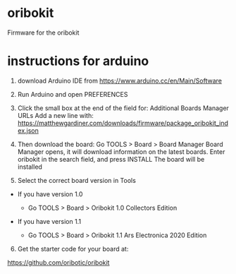 # oribokit
Firmware for the oribokit


# instructions for arduino

1. download Arduino IDE from https://www.arduino.cc/en/Main/Software

2. Run Arduino and open PREFERENCES

3. Click the small box at the end of the field for: Additional Boards Manager URLs
Add a new line with:
https://matthewgardiner.com/downloads/firmware/package_oribokit_index.json

4. Then download the board:
Go TOOLS > Board > Board Manager
Board Manager opens, it will download information on the latest boards.
Enter oribokit in the search field, and press INSTALL
The board will be installed

5. Select the correct board version in Tools

- If you have version 1.0 
  - Go TOOLS > Board > Oribokit 1.0 Collectors Edition
  
- If you have version 1.1
  - Go TOOLS > Board > Oribokit 1.1 Ars Electronica 2020 Edition

6. Get the starter code for your board at:

https://github.com/oribotic/oribokit

